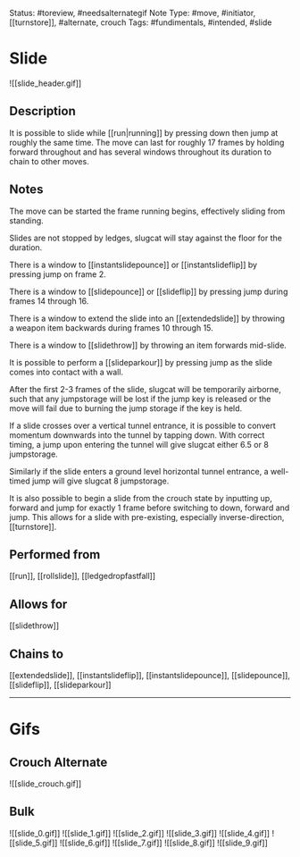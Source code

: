 Status: #toreview, #needsalternategif
Note Type: #move, #initiator, [[turnstore]], #alternate, crouch
Tags: #fundimentals, #intended, #slide 

# Slide
![[slide_header.gif]]
## Description
It is possible to slide while [[run|running]] by pressing down then jump at roughly the same time. The move can last for roughly 17 frames by holding forward throughout and has several windows throughout its duration to chain to other moves.

## Notes
The move can be started the frame running begins, effectively sliding from standing.

Slides are not stopped by ledges, slugcat will stay against the floor for the duration.

There is a window to [[instantslidepounce]] or [[instantslideflip]] by pressing jump on frame 2.

There is a window to [[slidepounce]] or [[slideflip]] by pressing jump during frames 14 through 16.

There is a window to extend the slide into an [[extendedslide]] by throwing a weapon item backwards during frames 10 through 15.

There is a window to [[slidethrow]] by throwing an item forwards mid-slide.

It is possible to perform a [[slideparkour]] by pressing jump as the slide comes into contact with a wall.

After the first 2-3 frames of the slide, slugcat will be temporarily airborne, such that any jumpstorage will be lost if the jump key is released or the move will fail due to burning the jump storage if the key is held.

If a slide crosses over a vertical tunnel entrance, it is possible to convert momentum downwards into the tunnel by tapping down. With correct timing, a jump upon entering the tunnel will give slugcat either 6.5 or 8 jumpstorage.

Similarly if the slide enters a ground level horizontal tunnel entrance, a well-timed jump will give slugcat 8 jumpstorage.

It is also possible to begin a slide from the crouch state by inputting up, forward and jump for exactly 1 frame before switching to down, forward and jump. This allows for a slide with pre-existing, especially inverse-direction, [[turnstore]].

## Performed from
[[run]], [[rollslide]], [[ledgedropfastfall]]

## Allows for
[[slidethrow]]

## Chains to
 [[extendedslide]], [[instantslideflip]], [[instantslidepounce]], [[slidepounce]], [[slideflip]], [[slideparkour]]

___
# Gifs
## Crouch Alternate
![[slide_crouch.gif]]
## Bulk
![[slide_0.gif]]
![[slide_1.gif]]
![[slide_2.gif]]
![[slide_3.gif]]
![[slide_4.gif]]
![[slide_5.gif]]
![[slide_6.gif]]
![[slide_7.gif]]
![[slide_8.gif]]
![[slide_9.gif]]